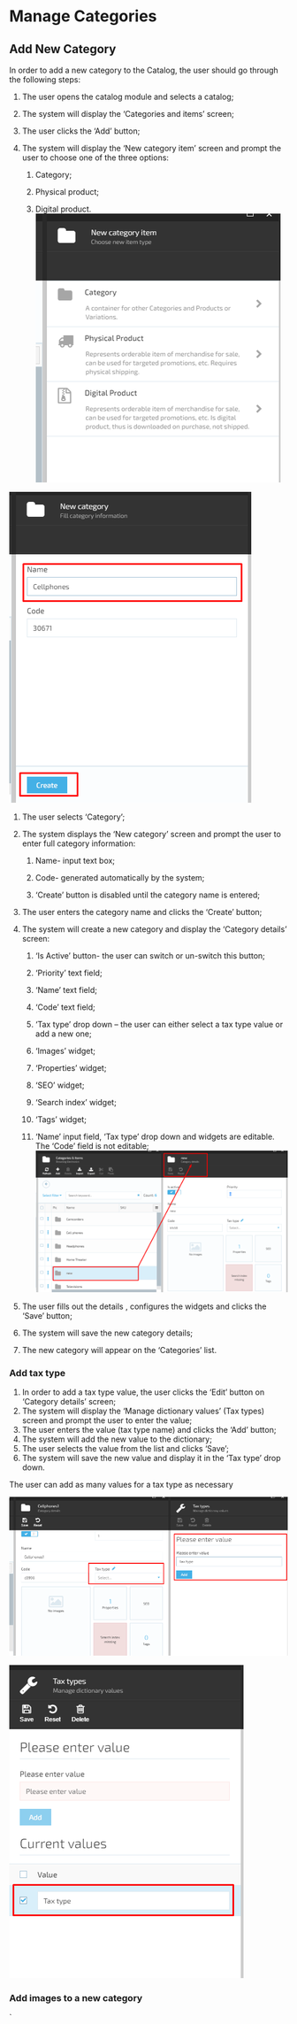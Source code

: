 # Manage Categories

## Add New Category

In order to add a new category to the Catalog, the user should go through the following steps: 

1. The user opens the catalog module and selects a catalog;
1. The system will display the ‘Categories and items’ screen;
1. The user clicks the ‘Add’ button;
1. The system will display the ‘New category item’ screen and prompt the user to choose one of the three options:  

      1. Category;

      1. Physical product;

      1. Digital product.
![New Category item](media/screen-new-category-item.png)

![Fig. New Category](media/screen-new-category.png)
1. The user selects ‘Category’;

1. The system displays the ‘New category’ screen and prompt the user to enter full category information:

      1. Name- input text box;

      1. Code- generated automatically by the system;

      1. ‘Create’ button is disabled until the category name is entered;

1. The user enters the category name and clicks the ‘Create’ button;

1. The system will create a new category and display the ‘Category details’ screen:  

      1. ‘Is Active’ button- the user can switch or un-switch this button;
      1. ‘Priority’ text field;
      1. ‘Name’ text field;
      1. ‘Code’ text field;
      1. ‘Tax type’ drop down – the user can either select a tax type value or add a new one;
      1. ‘Images’ widget;

      1. ‘Properties’ widget;

      1. ‘SEO’ widget;  

      1. ‘Search index’ widget;

      1. ‘Tags’ widget;

      1. ‘Name’ input field, ‘Tax type’ drop down and widgets are editable. The ‘Code’ field is not editable;
![Category details](media/screen-new-category-details.png)

1. The user fills out the details , configures the widgets and clicks the ‘Save’ button;
1. The system will save the new category details;
1. The new category will appear on the ‘Categories’ list.

### Add tax type

1. In order to add a tax type value, the user clicks the ‘Edit’ button on ‘Category details’ screen;
1. The system will display the ‘Manage dictionary values’ (Tax types) screen and prompt the user to enter the value;
1. The user enters the value (tax type name) and clicks the ‘Add’ button;
1. The system will add the new value to the dictionary;  
1. The user selects the value from the list and clicks ‘Save’;
1. The system will save the new value and display it in the ‘Tax type’ drop down.  

The user can add as many values for a tax type as necessary  

![Fig. Add tax type](media/screen-add-tax-type.png)

![Fig. Tax type added](media/screen-tax-type-added.png)

### Add images to a new category

`